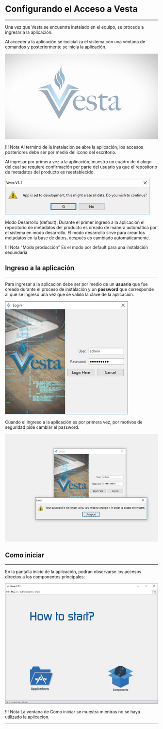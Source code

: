 

# Configurando el Acceso a Vesta
----

Una vez que Vesta se encuentra instalado en el equipo, se procede a ingresar a la aplicación.


Al acceder a la aplicación se incicializa el sistema con una ventana de comandos y posteriormente se inicia la aplicación.

![Ventana Inicial](/img/ingreso/1pag.jpg)

!!! Nota
    Al terminó de la instalación se abre la aplicación, los accesos posteriores debe ser por medio del icono del escritorio.

Al ingresar por primera vez a la aplicación, muestra un cuadro de dialogo del cual se requiere confirmación por parte del usuario ya que el repositorio de metadatos del producto es reestablecido.

![](/img/ingreso/confirm.jpg)

Modo Desarrollo (default): Durante el primer ingreso a la aplicación el repositorio de metadatos del producto es creado de manera automática por el sistema en modo desarrollo. El modo desarrollo sirve para crear los metadatos en la base de datos, después es cambiado automáticamente.

!!! Nota "Modo producción"
    Es el modo por default para una instalación secundaria.

## Ingreso a la aplicación 
---

Para ingresar a la aplicación debe ser por medio de un **usuario** que fue creado durante el proceso de instalación y un **password** que corresponde al que se ingresó una vez que se validó la clave de la aplicación.

![](/img/ingreso/2login.jpg)

Cuando el ingreso a la aplicación es por primera vez, por motivos de seguridad pide cambiar el password.

![](/img/ingreso/3conflogin.jpg)

## Como iniciar
---


En la pantalla inicio de la aplicación, podrán observarse los accesos directos a los componentes principales:

![](/img/ingreso/como-iniciar.jpg)

!!! Nota
    La ventana de Como iniciar se muestra mientras no se haya utilizado la aplicacion.

---








